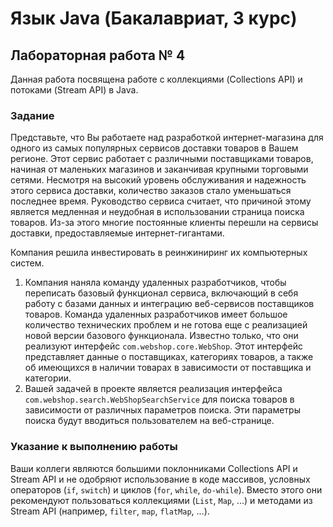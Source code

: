 # Язык Java (Бакалавриат, 3 курс)

## Лабораторная работа № 4

Данная работа посвящена работе с коллекциями (Collections API) и потоками (Stream API) в Java.

### Задание

Представьте, что Вы работаете над разработкой интернет-магазина для одного из самых популярных сервисов доставки товаров в Вашем
регионе. Этот сервис работает с различными поставщиками товаров, начиная от маленьких магазинов и заканчивая крупными
торговыми сетями. Несмотря на высокий уровень обслуживания и надежность этого сервиса доставки, количество заказов стало
уменьшаться последнее время. Руководство сервиса считает, что причиной этому является медленная и неудобная в использовании
страница поиска товаров. Из-за этого многие постоянные клиенты перешли на сервисы доставки, предоставляемые интернет-гигантами.

Компания решила инвестировать в реинжиниринг их компьютерных систем. 

1. Компания наняла команду удаленных разработчиков, чтобы переписать базовый функционал сервиса, включающий в себя работу
с базами данных и интеграцию веб-сервисов поставщиков товаров. Команда удаленных разработчиков имеет большое количество
технических проблем и не готова еще с реализацией новой версии базового функционала. Известно только, что они реализуют
интерфейс ```com.webshop.core.WebShop```. Этот интерфейс представляет данные о поставщиках, категориях
товаров, а также об имеющихся в наличии товарах в зависимости от поставщика и категории.
2. Вашей задачей в проекте является реализация интерфейса ```com.webshop.search.WebShopSearchService``` для поиска товаров в 
зависимости от различных параметров поиска. Эти параметры поиска будут вводиться пользователем на веб-странице.

### Указание к выполнению работы

Ваши коллеги являются большими поклонниками Collections API и Stream API и не одобряют использование в коде массивов,
условных операторов (```if```, ```switch```) и циклов (```for```, ```while```, ```do-while```). Вместо этого они рекомендуют
пользоваться коллекциями (```List```, ```Map```, ...) и методами из Stream API (например, ```filter```, ```map```, ```flatMap```, ...).